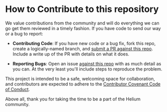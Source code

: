 # How to Contribute to this repository #

We value contributions from the community and will do everything we
can go get them reviewed in a timely fashion. If you have code to send
our way or a bug to report:

* **Contributing Code**: If you have new code or a bug fix, fork this
  repo, create a logically-named branch,
  and
  [submit a PR against this repo](https://github.com/helium/helium-arduino/issues). Include
  a write up of the PR with details on what it does.

* **Reporting Bugs**: Open an
  issue
  [against this repo](https://github.com/helium/helium-arduino/issues)
  with as much detail as you can. At the very least you'll include
  steps to reproduce the problem.

This project is intended to be a safe, welcoming space for
collaboration, and contributors are expected to adhere to
the
[Contributor Covenant Code of Conduct](http://contributor-covenant.org/).

Above all, thank you for taking the time to be a part of the Helium community.
